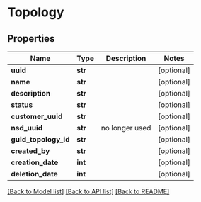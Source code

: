# Topology

## Properties
Name | Type | Description | Notes
------------ | ------------- | ------------- | -------------
**uuid** | **str** |  | [optional] 
**name** | **str** |  | [optional] 
**description** | **str** |  | [optional] 
**status** | **str** |  | [optional] 
**customer_uuid** | **str** |  | [optional] 
**nsd_uuid** | **str** | no longer used | [optional] 
**guid_topology_id** | **str** |  | [optional] 
**created_by** | **str** |  | [optional] 
**creation_date** | **int** |  | [optional] 
**deletion_date** | **int** |  | [optional] 

[[Back to Model list]](../README.md#documentation-for-models) [[Back to API list]](../README.md#documentation-for-api-endpoints) [[Back to README]](../README.md)


